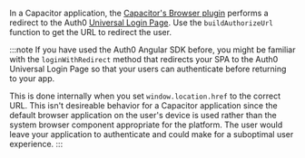 <!--markdownlint-disable MD041 -->

In a Capacitor application, the [Capacitor's Browser plugin](https://capacitorjs.com/docs/apis/browser) performs a redirect to the Auth0 [Universal Login Page](https://auth0.com/universal-login). Use the `buildAuthorizeUrl` function to get the URL to redirect the user.

:::note
If you have used the Auth0 Angular SDK before, you might be familiar with the `loginWithRedirect` method that redirects your SPA to the Auth0 Universal Login Page so that your users can authenticate before returning to your app.

This is done internally when you set `window.location.href` to the correct URL. This isn't desireable behavior for a Capacitor application since the default browser application on the user's device is used rather than the system browser component appropriate for the platform. The user would leave your application to authenticate and could make for a suboptimal user experience.
:::